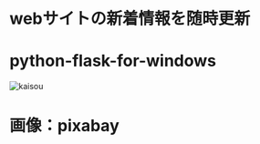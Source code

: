 # webサイトの新着情報を随時更新
# python-flask-for-windows
![kaisou](https://github.com/oolongmask/flask-for-windows/assets/101494115/09ce6c69-a731-450e-b4f1-adbba79e7bd3)
# 画像：pixabay
